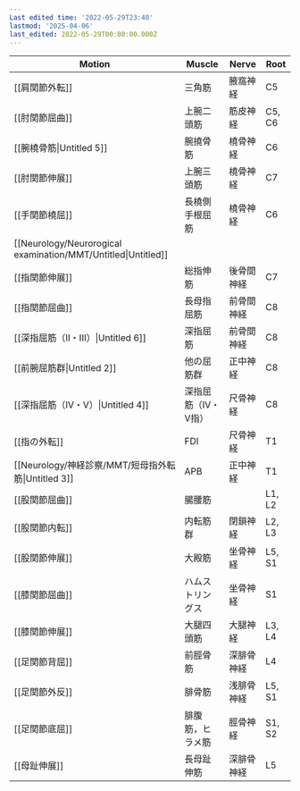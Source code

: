 ```yaml
---
Last edited time: '2022-05-29T23:40'
lastmod: '2025-04-06'
last_edited: 2022-05-29T00:00:00.000Z
---
```



| Motion                                                            | Muscle      | Nerve | Root   |
| ----------------------------------------------------------------- | ----------- | ----- | ------ |
| [[肩関節外転]]                                                         | 三角筋         | 腋窩神経  | C5     |
| [[肘関節屈曲]]                                                         | 上腕二頭筋       | 筋皮神経  | C5, C6 |
| [[腕橈骨筋\|Untitled 5]] | 腕撓骨筋        | 橈骨神経  | C6     |
| [[肘関節伸展]]                                                         | 上腕三頭筋       | 橈骨神経  | C7     |
| [[手関節橈屈]]                                                         | 長橈側手根屈筋     | 橈骨神経  | C6     |
| [[Neurology/Neurorogical examination/MMT/Untitled\|Untitled]]     |             |       |        |
| [[指関節伸展]]                                                         | 総指伸筋        | 後骨間神経 | C7     |
| [[指関節屈曲]]                                                         | 長母指屈筋       | 前骨間神経 | C8     |
| [[深指屈筋（II・III）\|Untitled 6]] | 深指屈筋        | 前骨間神経 | C8     |
| [[前腕屈筋群\|Untitled 2]] | 他の屈筋群       | 正中神経  | C8     |
| [[深指屈筋（IV・V）\|Untitled 4]] | 深指屈筋（IV・V指） | 尺骨神経  | C8     |
| [[指の外転]]                                                          | FDI         | 尺骨神経  | T1     |
| [[Neurology/神経診察/MMT/短母指外転筋\|Untitled 3]] | APB         | 正中神経  | T1     |
| [[股関節屈曲]]                                                         | 腸腰筋         |       | L1, L2 |
| [[股関節内転]]                                                         | 内転筋群        | 閉鎖神経  | L2, L3 |
| [[股関節伸展]]                                                         | 大殿筋         | 坐骨神経  | L5, S1 |
| [[膝関節屈曲]]                                                         | ハムストリングス    | 坐骨神経  | S1     |
| [[膝関節伸展]]                                                         | 大腿四頭筋       | 大腿神経  | L3, L4 |
| [[足関節背屈]]                                                         | 前脛骨筋        | 深腓骨神経 | L4     |
| [[足関節外反]]                                                         | 腓骨筋         | 浅腓骨神経 | L5, S1 |
| [[足関節底屈]]                                                         | 腓腹筋，ヒラメ筋    | 脛骨神経  | S1, S2 |
| [[母趾伸展]]                                                          | 長母趾伸筋       | 深腓骨神経 | L5     |
